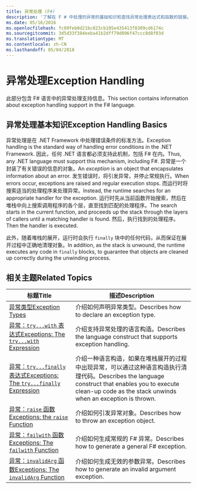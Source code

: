 ```yaml
---
title: 异常处理 (F#)
description: '了解在 F # 中处理的异常的基础知识和查找异常处理表达式和函数的链接。'
ms.date: 05/16/2016
ms.openlocfilehash: fc89feb0d21bc823cb105e435413f8309cd6174c
ms.sourcegitcommit: 3d5d33f384eeba41b2dff79d096f47ccc8d8f03d
ms.translationtype: MT
ms.contentlocale: zh-CN
ms.lasthandoff: 05/04/2018
---
```

# <a name="exception-handling"></a><span data-ttu-id="84e16-103">异常处理</span><span class="sxs-lookup"><span data-stu-id="84e16-103">Exception Handling</span></span>

<span data-ttu-id="84e16-104">此部分包含 F# 语言中的异常处理支持信息。</span><span class="sxs-lookup"><span data-stu-id="84e16-104">This section contains information about exception handling support in the F# language.</span></span>


## <a name="exception-handling-basics"></a><span data-ttu-id="84e16-105">异常处理基本知识</span><span class="sxs-lookup"><span data-stu-id="84e16-105">Exception Handling Basics</span></span>
<span data-ttu-id="84e16-106">异常处理是在 .NET Framework 中处理错误条件的标准方法。</span><span class="sxs-lookup"><span data-stu-id="84e16-106">Exception handling is the standard way of handling error conditions in the .NET Framework.</span></span> <span data-ttu-id="84e16-107">因此，任何 .NET 语言都必须支持此机制，包括 F# 在内。</span><span class="sxs-lookup"><span data-stu-id="84e16-107">Thus, any .NET language must support this mechanism, including F#.</span></span> <span data-ttu-id="84e16-108">异常是一个封装了有关错误的信息的对象。</span><span class="sxs-lookup"><span data-stu-id="84e16-108">An *exception* is an object that encapsulates information about an error.</span></span> <span data-ttu-id="84e16-109">发生错误时，将引发异常，并停止常规执行。</span><span class="sxs-lookup"><span data-stu-id="84e16-109">When errors occur, exceptions are raised and regular execution stops.</span></span> <span data-ttu-id="84e16-110">而运行时将搜索适当的处理程序来处理异常。</span><span class="sxs-lookup"><span data-stu-id="84e16-110">Instead, the runtime searches for an appropriate handler for the exception.</span></span> <span data-ttu-id="84e16-111">运行时先从当前函数开始搜索，然后在堆栈中向上搜索调用程序的各个层，直至找到匹配的处理程序。</span><span class="sxs-lookup"><span data-stu-id="84e16-111">The search starts in the current function, and proceeds up the stack through the layers of callers until a matching handler is found.</span></span> <span data-ttu-id="84e16-112">然后，执行找到的处理程序。</span><span class="sxs-lookup"><span data-stu-id="84e16-112">Then the handler is executed.</span></span>

<span data-ttu-id="84e16-113">此外，随着堆栈的展开，运行时会执行 `finally` 块中的任何代码，从而保证在展开过程中正确地清理对象。</span><span class="sxs-lookup"><span data-stu-id="84e16-113">In addition, as the stack is unwound, the runtime executes any code in `finally` blocks, to guarantee that objects are cleaned up correctly during the unwinding process.</span></span>


## <a name="related-topics"></a><span data-ttu-id="84e16-114">相关主题</span><span class="sxs-lookup"><span data-stu-id="84e16-114">Related Topics</span></span>

|<span data-ttu-id="84e16-115">标题</span><span class="sxs-lookup"><span data-stu-id="84e16-115">Title</span></span>|<span data-ttu-id="84e16-116">描述</span><span class="sxs-lookup"><span data-stu-id="84e16-116">Description</span></span>|
|-----|-----------|
|[<span data-ttu-id="84e16-117">异常类型</span><span class="sxs-lookup"><span data-stu-id="84e16-117">Exception Types</span></span>](exception-types.md)|<span data-ttu-id="84e16-118">介绍如何声明异常类型。</span><span class="sxs-lookup"><span data-stu-id="84e16-118">Describes how to declare an exception type.</span></span>|
|[<span data-ttu-id="84e16-119">异常：`try...with` 表达式</span><span class="sxs-lookup"><span data-stu-id="84e16-119">Exceptions: The `try...with` Expression</span></span>](the-try-with-expression.md)|<span data-ttu-id="84e16-120">介绍支持异常处理的语言构造。</span><span class="sxs-lookup"><span data-stu-id="84e16-120">Describes the language construct that supports exception handling.</span></span>|
|[<span data-ttu-id="84e16-121">异常：`try...finally` 表达式</span><span class="sxs-lookup"><span data-stu-id="84e16-121">Exceptions: The `try...finally` Expression</span></span>](the-try-finally-expression.md)|<span data-ttu-id="84e16-122">介绍一种语言构造，如果在堆栈展开的过程中出现异常，可以通过这种语言构造执行清理代码。</span><span class="sxs-lookup"><span data-stu-id="84e16-122">Describes the language construct that enables you to execute clean-up code as the stack unwinds when an exception is thrown.</span></span>|
|[<span data-ttu-id="84e16-123">异常：`raise` 函数</span><span class="sxs-lookup"><span data-stu-id="84e16-123">Exceptions: the `raise` Function</span></span>](the-raise-Function.md)|<span data-ttu-id="84e16-124">介绍如何引发异常对象。</span><span class="sxs-lookup"><span data-stu-id="84e16-124">Describes how to throw an exception object.</span></span>|
|[<span data-ttu-id="84e16-125">异常：`failwith` 函数</span><span class="sxs-lookup"><span data-stu-id="84e16-125">Exceptions: The `failwith` Function</span></span>](the-failwith-function.md)|<span data-ttu-id="84e16-126">介绍如何生成常规的 F# 异常。</span><span class="sxs-lookup"><span data-stu-id="84e16-126">Describes how to generate a general F# exception.</span></span>|
|[<span data-ttu-id="84e16-127">异常：`invalidArg` 函数</span><span class="sxs-lookup"><span data-stu-id="84e16-127">Exceptions: The `invalidArg` Function</span></span>](the-invalidArg-function.md)|<span data-ttu-id="84e16-128">介绍如何生成无效的参数异常。</span><span class="sxs-lookup"><span data-stu-id="84e16-128">Describes how to generate an invalid argument exception.</span></span>|
